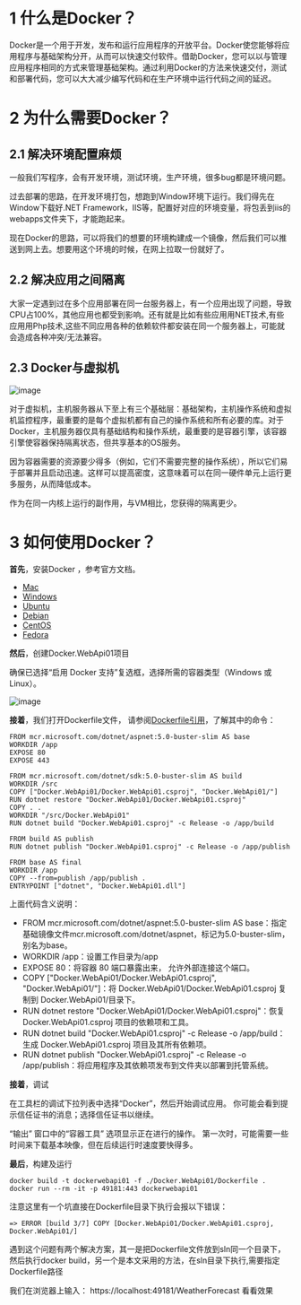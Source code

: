 # 1 什么是Docker？
Docker是一个用于开发，发布和运行应用程序的开放平台。Docker使您能够将应用程序与基础架构分开，从而可以快速交付软件。借助Docker，您可以以与管理应用程序相同的方式来管理基础架构。通过利用Docker的方法来快速交付，测试和部署代码，您可以大大减少编写代码和在生产环境中运行代码之间的延迟。

# 2 为什么需要Docker？
## 2.1 解决环境配置麻烦
一般我们写程序，会有开发环境，测试环境，生产环境，很多bug都是环境问题。

过去部署的思路，在开发环境打包，想跑到Window环境下运行。我们得先在Window下载好.NET Framework，IIS等，配置好对应的环境变量，将包丢到iis的webapps文件夹下，才能跑起来。

现在Docker的思路，可以将我们的想要的环境构建成一个镜像，然后我们可以推送到网上去。想要用这个环境的时候，在网上拉取一份就好了。

## 2.2 解决应用之间隔离
大家一定遇到过在多个应用部署在同一台服务器上，有一个应用出现了问题，导致CPU占100%，其他应用也都受到影响。还有就是比如有些应用用NET技术,有些应用用Php技术,这些不同应用各种的依赖软件都安装在同一个服务器上，可能就会造成各种冲突/无法兼容。

## 2.3 Docker与虚拟机
![image](https://gitee.com/zcqiand/self-media/raw/master/assets/img/210115/20210115134656.png)

对于虚拟机，主机服务器从下至上有三个基础层：基础架构，主机操作系统和虚拟机监控程序，最重要的是每个虚拟机都有自己的操作系统和所有必要的库。对于Docker，主机服务器仅具有基础结构和操作系统，最重要的是容器引擎，该容器引擎使容器保持隔离状态，但共享基本的OS服务。

因为容器需要的资源要少得多（例如，它们不需要完整的操作系统），所以它们易于部署并且启动迅速。这样可以提高密度，这意味着可以在同一硬件单元上运行更多服务，从而降低成本。

作为在同一内核上运行的副作用，与VM相比，您获得的隔离更少。

# 3 如何使用Docker？
**首先**，安装Docker ，参考官方文档。

* [Mac](https://docs.docker.com/docker-for-mac/install/)
* [Windows](https://docs.docker.com/docker-for-windows/install/)
* [Ubuntu](https://docs.docker.com/install/linux/docker-ce/ubuntu/)
* [Debian](https://docs.docker.com/install/linux/docker-ce/debian/)
* [CentOS](https://docs.docker.com/install/linux/docker-ce/centos/)
* [Fedora](https://docs.docker.com/install/linux/docker-ce/fedora/)

**然后**，创建Docker.WebApi01项目

确保已选择“启用 Docker 支持”复选框，选择所需的容器类型（Windows 或 Linux）。

![image](https://gitee.com/zcqiand/self-media/raw/master/assets/img/210115/20210115162204.png)

**接着**，我们打开Dockerfile文件， 请参阅[Dockerfile引用](https://docs.docker.com/engine/reference/builder/)，了解其中的命令：
```
FROM mcr.microsoft.com/dotnet/aspnet:5.0-buster-slim AS base
WORKDIR /app
EXPOSE 80
EXPOSE 443

FROM mcr.microsoft.com/dotnet/sdk:5.0-buster-slim AS build
WORKDIR /src
COPY ["Docker.WebApi01/Docker.WebApi01.csproj", "Docker.WebApi01/"]
RUN dotnet restore "Docker.WebApi01/Docker.WebApi01.csproj"
COPY . .
WORKDIR "/src/Docker.WebApi01"
RUN dotnet build "Docker.WebApi01.csproj" -c Release -o /app/build

FROM build AS publish
RUN dotnet publish "Docker.WebApi01.csproj" -c Release -o /app/publish

FROM base AS final
WORKDIR /app
COPY --from=publish /app/publish .
ENTRYPOINT ["dotnet", "Docker.WebApi01.dll"]
```

上面代码含义说明：

* FROM mcr.microsoft.com/dotnet/aspnet:5.0-buster-slim AS base：指定基础镜像文件mcr.microsoft.com/dotnet/aspnet，标记为5.0-buster-slim，别名为base。
* WORKDIR /app：设置工作目录为/app
* EXPOSE 80：将容器 80 端口暴露出来， 允许外部连接这个端口。
* COPY ["Docker.WebApi01/Docker.WebApi01.csproj", "Docker.WebApi01/"]：将 Docker.WebApi01/Docker.WebApi01.csproj 复制到 Docker.WebApi01/目录下。
* RUN dotnet restore "Docker.WebApi01/Docker.WebApi01.csproj"：恢复 Docker.WebApi01.csproj 项目的依赖项和工具。
* RUN dotnet build "Docker.WebApi01.csproj" -c Release -o /app/build：生成 Docker.WebApi01.csproj 项目及其所有依赖项。
* RUN dotnet publish "Docker.WebApi01.csproj" -c Release -o /app/publish：将应用程序及其依赖项发布到文件夹以部署到托管系统。

**接着**，调试

在工具栏的调试下拉列表中选择“Docker”，然后开始调试应用。 你可能会看到提示信任证书的消息；选择信任证书以继续。

“输出” 窗口中的“容器工具” 选项显示正在进行的操作。 第一次时，可能需要一些时间来下载基本映像，但在后续运行时速度要快得多。

**最后**，构建及运行

```
docker build -t dockerwebapi01 -f ./Docker.WebApi01/Dockerfile .
docker run --rm -it -p 49181:443 dockerwebapi01
```

注意这里有一个坑直接在Dockerfile目录下执行会报以下错误：
```
=> ERROR [build 3/7] COPY [Docker.WebApi01/Docker.WebApi01.csproj, Docker.WebApi01/]
```
遇到这个问题有两个解决方案，其一是把Dockerfile文件放到sln同一个目录下，然后执行docker build，另一个是本文采用的方法，在sln目录下执行,需要指定Dockerfile路径

我们在浏览器上输入： https://localhost:49181/WeatherForecast 看看效果